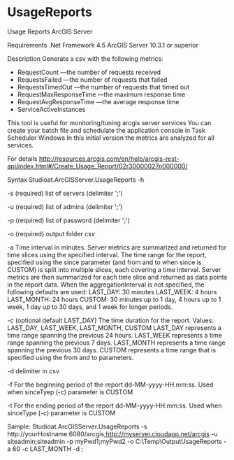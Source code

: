 # UsageReports
Usage Reports ArcGIS Server

Requirements
.Net Framework 4.5
ArcGIS Server 10.3.1 or superior

Description
Generate a csv with the following metrics: 
- RequestCount —the number of requests received
- RequestsFailed —the number of requests that failed
- RequestsTimedOut —the number of requests that timed out
- RequestMaxResponseTime —the maximum response time
- RequestAvgResponseTime —the average response time
- ServiceActiveInstances

This tool is useful for monitoring/tuning arcgis server services 
You can create your batch file and schedulate the application console in Task Scheduler Windows
In this initial version the metrics are analyzed for all services. 

For details
http://resources.arcgis.com/en/help/arcgis-rest-api/index.html#/Create_Usage_Report/02r30000027n000000/

Syntax
Studioat.ArcGISServer.UsageReports -h

-s  (required) list of servers (delimiter ';')

-u  (required) list of admins (delimiter ';')

-p  (required) list of password (delimiter ';')

-o  (required) output folder csv

-a  Time interval in minutes. Server metrics are summarized and returned for time slices using the specified interval. The time range for the report, specified using the since parameter (and from and to when since is CUSTOM) is split into multiple slices, each covering a time interval. Server metrics are then summarized for each time slice and returned as data points in the report data.
    When the aggregationInterval is not specified, the following defaults are used:
    LAST_DAY: 30 minutes
    LAST_WEEK: 4 hours
    LAST_MONTH: 24 hours
    CUSTOM: 30 minutes up to 1 day, 4 hours up to 1 week, 1 day up to 30 days, and 1 week for longer periods.

-c  (optional default LAST_DAY) The time duration for the report.
    Values: LAST_DAY, LAST_WEEK, LAST_MONTH, CUSTOM
    LAST_DAY represents a time range spanning the previous 24 hours.
    LAST_WEEK represents a time range spanning the previous 7 days.
    LAST_MONTH represents a time range spanning the previous 30 days.
    CUSTOM represents a time range that is specified using the from and to parameters.

-d  delimiter in csv

-f  For the beginning period of the report dd-MM-yyyy-HH:mm:ss. Used when sinceTyep (-c) parameter is CUSTOM

-t  For the ending period of the report dd-MM-yyyy-HH:mm:ss. Used when sinceType (-c) parameter is CUSTOM

Sample:
Studioat.ArcGISServer.UsageReports -s http://yourHostname:6080/arcgis;http://myserver.cloudapp.net/arcgis -u siteadmin;siteadmin -p myPwd1;myPwd2 -o C:\Temp\OutputUsageReports -a 60 -c LAST_MONTH -d ;
